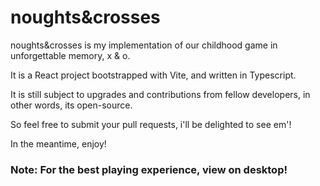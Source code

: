 # noughts&crosses

noughts&crosses is my implementation of our childhood game in unforgettable memory, x & o.

It is a React project bootstrapped with Vite, and written in Typescript.

It is still subject to upgrades and contributions from fellow developers, in other words, its open-source.

So feel free to submit your pull requests, i'll be delighted to see em'!

In the meantime, enjoy!

### Note: For the best playing experience, view on desktop!
